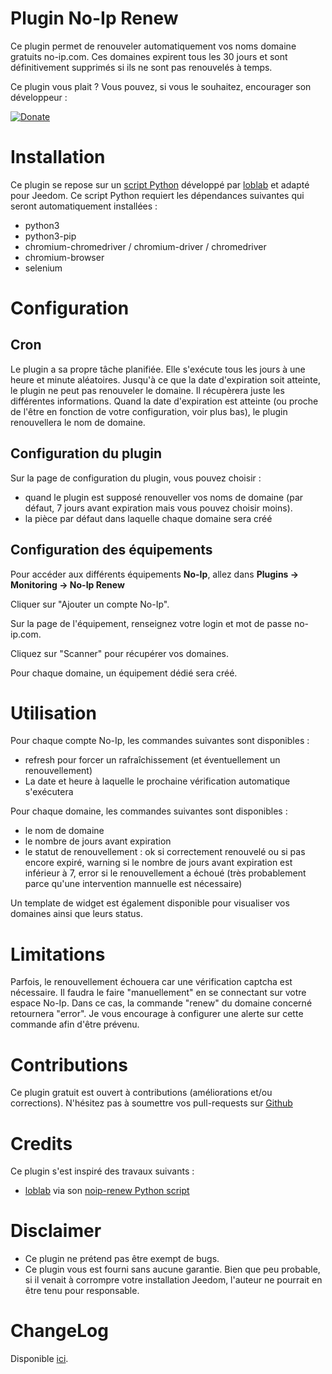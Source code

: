 # Plugin No-Ip Renew

Ce plugin permet de renouveler automatiquement vos noms domaine gratuits no-ip.com.
Ces domaines expirent tous les 30 jours et sont définitivement supprimés si ils ne sont pas renouvelés à temps.

Ce plugin vous plait ? Vous pouvez, si vous le souhaitez, encourager son développeur :

[![Donate](https://img.shields.io/badge/Donate-PayPal-green.svg)](https://www.paypal.com/paypalme/hugoKs3)

# Installation

Ce plugin se repose sur un [script Python](https://github.com/loblab/noip-renew) développé par [loblab](https://github.com/loblab) et adapté pour Jeedom.
Ce script Python requiert les dépendances suivantes qui seront automatiquement installées :
- python3
- python3-pip
- chromium-chromedriver / chromium-driver / chromedriver
- chromium-browser
- selenium

# Configuration

## Cron

Le plugin a sa propre tâche planifiée.
Elle s'exécute tous les jours à une heure et minute aléatoires.
Jusqu'à ce que la date d'expiration soit atteinte, le plugin ne peut pas renouveler le domaine. Il récupèrera juste les différentes informations.
Quand la date d'expiration est atteinte (ou proche de l'être en fonction de votre configuration, voir plus bas), le plugin renouvellera le nom de domaine.

## Configuration du plugin

Sur la page de configuration du plugin, vous pouvez choisir :
- quand le plugin est supposé renouveller vos noms de domaine (par défaut, 7 jours avant expiration mais vous pouvez choisir moins).
- la pièce par défaut dans laquelle chaque domaine sera créé

## Configuration des équipements

Pour accéder aux différents équipements **No-Ip**, allez dans **Plugins → Monitoring → No-Ip Renew**

Cliquer sur "Ajouter un compte No-Ip".

Sur la page de l'équipement, renseignez votre login et mot de passe no-ip.com.

Cliquez sur "Scanner" pour récupérer vos domaines.

Pour chaque domaine, un équipement dédié sera créé.

# Utilisation

Pour chaque compte No-Ip, les commandes suivantes sont disponibles :
- refresh pour forcer un rafraîchissement (et éventuellement un renouvellement)
- La date et heure à laquelle le prochaine vérification automatique s'exécutera

Pour chaque domaine, les commandes suivantes sont disponibles :
- le nom de domaine
- le nombre de jours avant expiration
- le statut de renouvellement : ok si correctement renouvelé ou si pas encore expiré, warning si le nombre de jours avant expiration est inférieur à 7, error si le renouvellement a échoué (très probablement parce qu'une intervention mannuelle est nécessaire)

Un template de widget est également disponible pour visualiser vos domaines ainsi que leurs status.

# Limitations

Parfois, le renouvellement échouera car une vérification captcha est nécessaire. Il faudra le faire "manuellement" en se connectant sur votre espace No-Ip. Dans ce cas, la commande "renew" du domaine concerné retournera "error". Je vous encourage à configurer une alerte sur cette commande afin d'être prévenu.

# Contributions

Ce plugin gratuit est ouvert à contributions (améliorations et/ou corrections). N'hésitez pas à soumettre vos pull-requests sur <a href="https://github.com/hugoKs3/plugin-noip" target="_blank">Github</a>

# Credits

Ce plugin s'est inspiré des travaux suivants :

- [loblab](https://github.com/loblab) via son [noip-renew Python script](https://github.com/loblab/noip-renew)

# Disclaimer

-   Ce plugin ne prétend pas être exempt de bugs.
-   Ce plugin vous est fourni sans aucune garantie. Bien que peu probable, si il venait à corrompre votre installation Jeedom, l'auteur ne pourrait en être tenu pour responsable.

# ChangeLog
Disponible [ici](./changelog.html).
